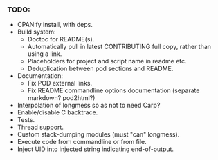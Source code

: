 ### TODO:

- CPANify install, with deps.
- Build system:
	- Doctoc for README(s).
	- Automatically pull in latest CONTRIBUTING full copy, rather than using a link.
	- Placeholders for project and script name in readme etc.
	- Deduplication between pod sections and README.
- Documentation:
	- Fix POD external links.
	- Fix README commandline options documentation (separate markdown? pod2html?)
- Interpolation of longmess so as not to need Carp?
- Enable/disable C backtrace.
- Tests.
- Thread support.
- Custom stack-dumping modules (must "can" longmess).
- Execute code from commandline or from file.
- Inject UID into injected string indicating end-of-output.